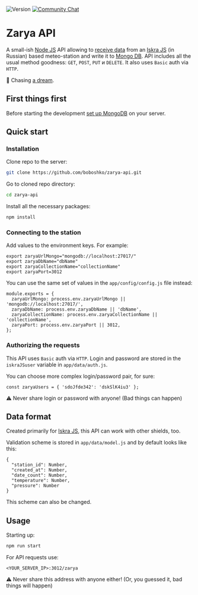 ![Version](https://img.shields.io/badge/version-0.2.0-brightgreen.svg?style=flat-square)
[![Community Chat](https://img.shields.io/badge/Community-Chat-blueChat?style=flat-square&logo=telegram)](https://t.me/codeque)

# Zarya API

A small-ish [Node JS](https://nodejs.org/en/) API allowing to [receive data](https://github.com/boboshko/zarya-meteostation) from an [Iskra JS](http://wiki.amperka.ru/js:iskra_js) (in Russian) based meteo-station and write it to [Mongo DB](https://www.mongodb.com). API includes all the usual method goodness: `GET`, `POST`, `PUT` и `DELETE`. It also uses `Basic` auth via `HTTP`.

💫 Chasing [a dream](https://www.facebook.com/onlysemeon/posts/582696555261097).

## First things first

Before starting the development [set up MongoDB](https://docs.mongodb.com/manual/installation/) on your server.

## Quick start

### Installation

Clone repo to the server:

```bash
git clone https://github.com/boboshko/zarya-api.git
```

Go to cloned repo directory:

```bash
cd zarya-api
```

Install all the necessary packages:

```bash
npm install
```

### Connecting to the station

Add values to the environment keys. For example:

```JS
export zaryaUrlMongo="mongodb://localhost:27017/"
export zaryaDbName="dbName"
export zaryaCollectionName="collectionName"
export zaryaPort=3012
```

You can use the same set of values in the `app/config/config.js` file instead:

```JS
module.exports = {
  zaryaUrlMongo: process.env.zaryaUrlMongo || 'mongodb://localhost:27017/',
  zaryaDbName: process.env.zaryaDbName || 'dbName',
  zaryaCollectionName: process.env.zaryaCollectionName || 'collectionName',
  zaryaPort: process.env.zaryaPort || 3012,
};
```

### Authorizing the requests

This API uses `Basic` auth via `HTTP`. Login and password are stored in the `iskraJSuser` variable in `app/data/auth.js`.

You can choose more complex login/password pair, for sure:

```JS
const zaryaUsers = { 'sdoJfde342': 'dskSlK4iu3' };
```

⚠️ Never share login or password with anyone! (Bad things can happen)

## Data format

Created primarily for [Iskra JS](https://github.com/boboshko/zarya-meteostation), this API can work with other shields, too.

Validation scheme is stored in `app/data/model.js` and by default looks like this:

```JS
{
  "station_id": Number,
  "created_at": Number,
  "date_count": Number,
  "temperature": Number,
  "pressure": Number
}
```

This scheme can also be changed.

## Usage

Starting up:

```bash
npm run start
```

For API requests use:

```
<YOUR_SERVER_IP>:3012/zarya
```

⚠️ Never share this address with anyone either! (Or, you guessed it, bad things will happen)
